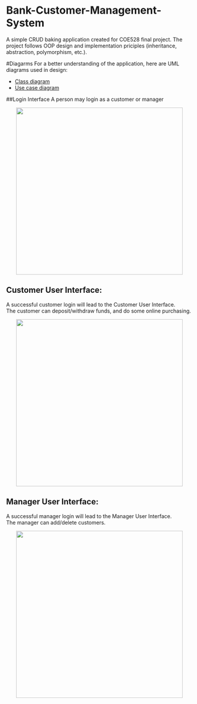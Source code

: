 # Bank-Customer-Management-System
 
A simple CRUD baking application created for COE528 final project. The project follows OOP design and implementation priciples (inheritance, abstraction, polymorphism, etc.). 

#Diagarms
For a better understanding of the application, here are UML diagrams used in design:
- [Class diagram](https://htmlpreview.github.io/?https://github.com/github.com/RansikaP/Bank-Customer-Management-System/blob/master/images/ClassDiagram.class.violet.html)
- [Use case diagram](https://htmlpreview.github.io/?https://github.com/github.com/RansikaP/Bank-Customer-Management-System/blob/master/images/UseCase.class.violet.html)

##Login Interface
A person may login as a customer or manager

<p align="center" style="vertical-align: top; position: relative" >
<img align="top" style="vertical-align:top" src="https://github.com/rajatKumar2000/COE528-Final-Project/blob/master/images/login.PNG" width="450"/>
</p>

## Customer User Interface:
A successful customer login will lead to the Customer User Interface.<br>
The customer can deposit/withdraw funds, and do some online purchasing. <br>

<p align="center" style="vertical-align: top; position: relative" >
<img align="top" style="vertical-align:top" src="https://github.com/rajatKumar2000/COE528-Final-Project/blob/master/images/customer.PNG" width="450"/>
</p>

## Manager User Interface:
A successful manager login will lead to the Manager User Interface.<br>
The manager can add/delete customers. <br>

<p align="center" style="vertical-align: top; position: relative" >
<img align="top" style="vertical-align:top" src="https://github.com/rajatKumar2000/COE528-Final-Project/blob/master/images/admin.PNG" width="450"/>
</p>
